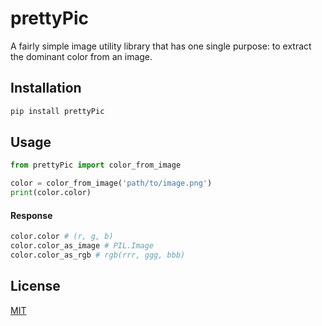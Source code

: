 # prettyPic
A fairly simple image utility library that has one single purpose: to extract the dominant color from an image.

## Installation
```bash
pip install prettyPic
```

## Usage
```python
from prettyPic import color_from_image

color = color_from_image('path/to/image.png')
print(color.color)
```
#### Response
```python
color.color # (r, g, b)
color.color_as_image # PIL.Image
color.color_as_rgb # rgb(rrr, ggg, bbb)
```

## License
[MIT](https://choosealicense.com/licenses/mit/)
```
